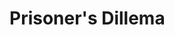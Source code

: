 <!-- .slide: data-background="resources/prisoners.png" data-state="dimish" -->

# Prisoner's Dillema
